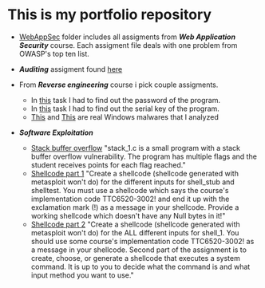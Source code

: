 # This is my portfolio repository

- [WebAppSec](WebAppSec) folder includes all assigments from ***Web Application Security*** course. Each assigment file deals with one problem from OWASP's top ten list.

- ***Auditing*** assigment found [here](Others/auditing.pdf)

- From ***Reverse engineering*** course i pick couple assigments.
  - In [this](Others/reverse_engineering_1.pdf) task I had to find out the password of the program.
  - In [this](Others/reverse_engineering_1.pdf) task I had to find out the serial key of the program.
  - [This](Others/reverse_engineering_win_1.pdf) and [This](Others/reverse_engineering_win_2.pdf) are real Windows malwares that I analyzed

- ***Software Exploitation***
  - [Stack buffer overflow](Others/SoftEx_stack_buffer_overflow.pdf)  "stack_1.c is a small program with a stack buffer overflow vulnerability. The program has multiple flags and the student receives points  for each flag reached."
  - [Shellcode part 1](Others/SoftEx_shellcode_1.pdf) "Create a shellcode (shellcode generated with metasploit won't do) for the different inputs for shell_stub and shelltest. You must use a shellcode which says the course's implementation code TTC6520-3002! and end it up with the exclamation mark (!) as a message in your shellcode. Provide a working shellcode which doesn't have any Null bytes in it!"
  - [Shellcode part 2](Others/SoftEx_shellcode_2.pdf) "Create a shellcode (shellcode generated with metasploit won't do) for the ALL different inputs for shell_1. You should use some course's implementation code TTC6520-3002! as a message in your shellcode. Second part of the assignment is to create, choose, or generate a shellcode that executes a system command. It is up to you to decide what the command is and what input method you want to use."
